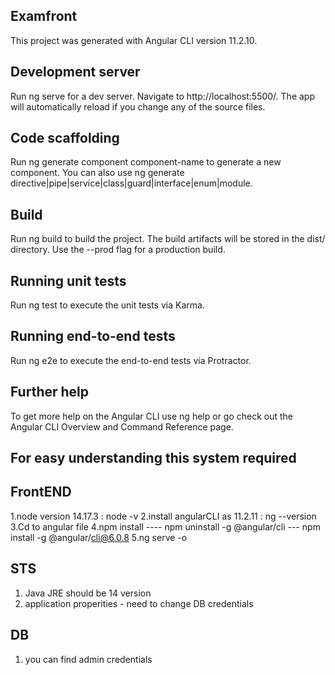 Examfront
-------------------------------------------
This project was generated with Angular CLI version 11.2.10.


Development server
-------------------------------------------
Run ng serve for a dev server. Navigate to http://localhost:5500/. The app will automatically reload if you change any of the source files.

Code scaffolding
-------------------------------------------
Run ng generate component component-name to generate a new component. You can also use ng generate directive|pipe|service|class|guard|interface|enum|module.

Build
-------------------------------------------
Run ng build to build the project. The build artifacts will be stored in the dist/ directory. Use the --prod flag for a production build.

Running unit tests
-------------------------------------------
Run ng test to execute the unit tests via Karma.

Running end-to-end tests
-------------------------------------------
Run ng e2e to execute the end-to-end tests via Protractor.

Further help
-------------------------------------------
To get more help on the Angular CLI use ng help or go check out the Angular CLI Overview and Command Reference page.


For easy understanding this system required
-------------------------------------------

FrontEND 
-------------------------------------------
1.node version 14.17.3 : node -v
2.install angularCLI as 11.2.11 : ng --version
3.Cd to angular file
4.npm install ---- npm uninstall -g @angular/cli --- npm install -g @angular/cli@6.0.8
5.ng serve -o

STS
--------------------------------------------

1. Java JRE should be 14 version
2. application properities - need to change DB credentials 

DB
---------------------------------------------

1. you can find admin credentials
